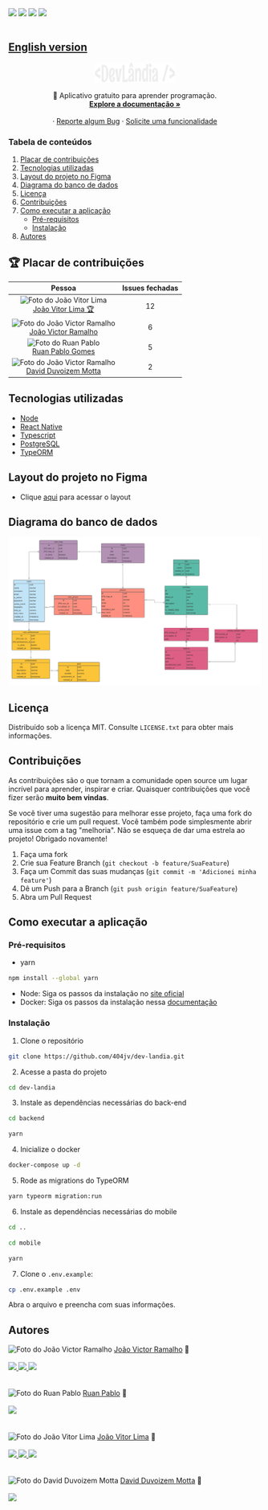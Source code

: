 <div>
  <img src="https://img.shields.io/github/issues/404jv/dev-landia?style=for-the-badge"/>
  <img src="https://img.shields.io/github/forks/404jv/dev-landia?style=for-the-badge"/>
  <img src="https://img.shields.io/github/stars/404jv/dev-landia?style=for-the-badge"/>
  <img src="https://img.shields.io/github/license/404jv/dev-landia?style=for-the-badge"/>
</div>

<br />

<h2><a href="./README_english.md">English version</a></h2>

<div align="center">
  <a href="https://github.com/othneildrew/Best-README-Template">
    <img src="./public/logo.png" alt="Logo" width="160" height="40">
  </a>

  <p align="center">
    💙 Aplicativo gratuito para aprender programação.
    <br />
    <a href="./DOCS.md"><strong>Explore a documentação »</strong></a>
    <br />
    <br />
    ·
    <a href="https://github.com/404jv/dev-landia/issues">Reporte algum Bug</a>
    ·
    <a href="https://github.com/404jv/dev-landia/issues">Solicite uma funcionalidade</a>
  </p>
</div>



  <summary><h3>Tabela de conteúdos</h3></summary>
  <ol>
    <li><a href="#🏆-placar-de-contribuições">Placar de contribuições</a></li>
    <li><a href="#tecnologias-utilizadas">Tecnologias utilizadas</a></li>
    <li><a href="#layout-do-projeto-no-figma">Layout do projeto no Figma</a></li>
    <li><a href="#diagrama-do-banco-de-dados">Diagrama do banco de dados</a></li>
    <li><a href="#licença">Licença</a></li>
    <li><a href="#contribuições">Contribuições</a></li>
    <li>
      <a href="#como-executar-a-aplicação">Como executar a aplicação</a>
      <ul>
        <li><a href="#pré-requisitos">Pré-requisitos</a></li>
        <li><a href="#instalação">Instalação</a></li>
      </ul>
    </li>
    <li><a href="#autores">Autores</a></li>
  </ol>

## 🏆 Placar de contribuições
<div align="center">

  | Pessoa | Issues fechadas |
  |:------:|:--------------:|
  | <img src="https://avatars.githubusercontent.com/u/86677587?v=4" width="100px;" alt="Foto do João Vitor Lima"/> <br/> <a href="https://github.com/jvolima">João Vitor Lima 🏆</a> | 12 |
  <img src="https://avatars.githubusercontent.com/u/53544964?v=4" width="100px;" alt="Foto do João Victor Ramalho"/> <br/> <a href="https://github.com/404jv">João Victor Ramalho</a> | 6 |
  | <img src="https://avatars.githubusercontent.com/u/84464007?v=4" width="100px;" alt="Foto do Ruan Pablo" /> <br/> <a href="https://github.com/1SyuLi">Ruan Pablo Gomes</a> | 5 |
  <img src="https://avatars.githubusercontent.com/u/104085570?v=4" width="100px;" alt="Foto do João Victor Ramalho"/> <br/> <a href="https://github.com/alqui290">David Duvoizem Motta</a> | 2 |

</div>

## Tecnologias utilizadas 
- [Node](https://nodejs.org/en/)
- [React Native](https://reactnative.dev/)
- [Typescript](https://www.typescriptlang.org/)
- [PostgreSQL](https://www.postgresql.org/) 
- [TypeORM](https://typeorm.io/)

## Layout do projeto no Figma 
- Clique [aqui](https://www.figma.com/file/jiwnsl1AbgdJGJ11MaPf0V/DevL%C3%A2ndia?node-id=0%3A1) para acessar o layout

## Diagrama do banco de dados 
![Diagrama do dev-landia](/public/diagram.png)

## Licença
Distribuído sob a licença MIT. Consulte `LICENSE.txt` para obter mais informações.

## Contribuições
As contribuições são o que tornam a comunidade open source um lugar incrível para aprender, inspirar e criar. Quaisquer contribuições que você fizer serão **muito bem vindas**.

Se você tiver uma sugestão para melhorar esse projeto, faça uma fork do repositório e crie um pull request. Você também pode simplesmente abrir uma issue com a tag "melhoria". 
Não se esqueça de dar uma estrela ao projeto! Obrigado novamente!

1. Faça uma fork
2. Crie sua Feature Branch (`git checkout -b feature/SuaFeature`)
3. Faça um Commit das suas mudanças (`git commit -m 'Adicionei minha feature'`)
4. Dê um Push para a Branch (`git push origin feature/SuaFeature`)
5. Abra um Pull Request 

## Como executar a aplicação 
### Pré-requisitos
* yarn
```bash
npm install --global yarn
```
* Node: Siga os passos da instalação no [site oficial](https://nodejs.org/en/download/)
* Docker: Siga os passos da instalação nessa [documentação](https://www.notion.so/Docker-e-Docker-Compose-16771f2ceefe4a05a8c29df4ca49e97a)

### Instalação
1. Clone o repositório
```bash
git clone https://github.com/404jv/dev-landia.git
```
2. Acesse a pasta do projeto
```bash
cd dev-landia
```
3. Instale as dependências necessárias do back-end
```bash
cd backend
```
```bash
yarn
```
4. Inicialize o docker 
```bash
docker-compose up -d
```
5. Rode as migrations do TypeORM
```bash
yarn typeorm migration:run
```
6. Instale as dependências necessárias do mobile
```bash
cd ..
```
```bash
cd mobile
```
```bash
yarn
```
7. Clone o `.env.example`:
```bash
cp .env.example .env
```
Abra o arquivo e preencha com suas informações.


## Autores
<img src="https://avatars.githubusercontent.com/u/53544964?v=4" width="100px;" alt="Foto do João Victor Ramalho"/>
<a href="https://github.com/404jv">João Victor Ramalho</a> 🚀 

<br />
<br />

<div>
  <a href="https://twitter.com/401jv">
    <img src="https://img.shields.io/badge/@401jv-1DA1F2?style=for-the-badge&logo=twitter&logoColor=white"/>
  </a>
  <a href="mailto:joaovictorramalho7@gmail.com">
    <img src="https://img.shields.io/badge/joaovictorramalho7@gmail.com-D14836?style=for-the-badge&logo=gmail&logoColor=white"/>
  </a>
  <a href="https://www.linkedin.com/in/404jv/">
    <img src="https://img.shields.io/badge/João Victor Ramalho-0077B5?style=for-the-badge&logo=linkedin&logoColor=white" />
  </a>
</div>

<br />
<br />

<img src="https://avatars.githubusercontent.com/u/84464007?v=4" width="100px;" alt="Foto do Ruan Pablo"/>
<a href="https://github.com/1SyuLi">Ruan Pablo</a> 🚀 

<br />
<br />

<div>
  <a href="ruangoio01@gmail.com">
    <img src="https://img.shields.io/badge/ruangoio01@gmail.com-D14836?style=for-the-badge&logo=gmail&logoColor=white"/>
  </a>
</div>

<br />
<br />

<img src="https://avatars.githubusercontent.com/u/86677587?v=4" width="100px;" alt="Foto do João Vitor Lima"/>
<a href="https://github.com/jvolima">João Vitor Lima</a> 🚀 

<br />
<br />

<div>
  <a href="https://twitter.com/JvoLima1">
    <img src="https://img.shields.io/badge/@JvoLima1-1DA1F2?style=for-the-badge&logo=twitter&logoColor=white"/>
  </a>
  <a href="mailto:jvolima2004@gmail.com">
    <img src="https://img.shields.io/badge/jvolima2004@gmail.com-D14836?style=for-the-badge&logo=gmail&logoColor=white"/>
  </a>
  <a href="https://www.linkedin.com/in/jo%C3%A3o-vitor-de-oliveira-lima-36b573215/">
    <img src="https://img.shields.io/badge/João Vitor de Oliveira Lima-0077B5?style=for-the-badge&logo=linkedin&logoColor=white" />
  </a>
</div>

<br />
<br />

<img src="https://avatars.githubusercontent.com/u/104085570?v=4" width="100px;" alt="Foto do David Duvoizem Motta"/>
<a href="https://github.com/alqui290">David Duvoizem Motta</a> 🚀 

<br />
<br />

<div>
  <a href="mailto:david0motta@gmail.com">
    <img src="https://img.shields.io/badge/david0motta@gmail.com-D14836?style=for-the-badge&logo=gmail&logoColor=white"/>
  </a>
</div>


